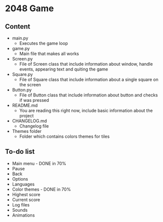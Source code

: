 # 2048 Game

## Content
- main.py
  - Executes the game loop
- game.py
  - Main file that makes all works
- Screen.py
  - File of Screen class that include information about window, handle events, appearing text and quiting the game
- Square.py
  - File of Square class that include information about a single square on the screen
- Button.py
  - File of Button class that include information about button and checks if was pressed
- README.md
  - You are reading this right now, include basic information about the project
- CHANGELOG.md
  - Changelog file
- Themes folder
  - Folder which contains colors themes for tiles

## To-do list
- Main menu - DONE in 70%
- Pause
- Back
- Options
- Languages
- Color themes - DONE in 70%
- Highest score
- Current score
- Log files
- Sounds
- Animations
